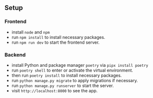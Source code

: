 ## Setup

### Frontend

- install `node` and `npm`
- run `npm install` to install necessary packages.
- run `npm run dev` to start the frontend server.

### Backend

- install Python and package manager `poetry` via `pipx install poetry`
- run `poetry shell` to enter or activate the virtual environment.
- then run `poetry install` to install necessary packages.
- run `python manage.py migrate` to apply migrations if necessary.
- run `python manage.py runserver` to start the server.
- visit `http://localhost:8000` to see the app.